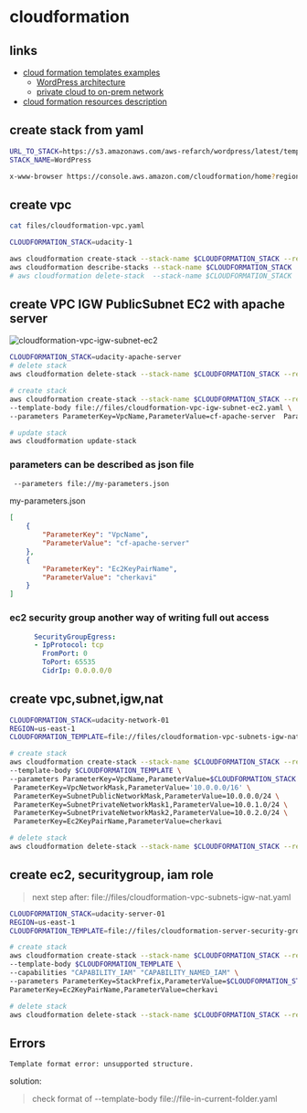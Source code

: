 # cloudformation
## links
* [cloud formation templates examples](https://github.com/orgs/aws-samples/repositories?q=cloudformation)
  * [WordPress architecture](https://github.com/aws-samples/aws-refarch-wordpress)
  * [private cloud to on-prem network](https://github.com/udacity/nd9991-c2-Infrastructure-as-Code-v1-Exercises_Solution/tree/master/lesson-2-Infrastructure%20as%20Code)
* [cloud formation resources description](https://docs.aws.amazon.com/AWSCloudFormation/latest/UserGuide/aws-template-resource-type-ref.html)

## create stack from yaml
```sh
URL_TO_STACK=https://s3.amazonaws.com/aws-refarch/wordpress/latest/templates/aws-refarch-wordpress-master-newvpc.yaml
STACK_NAME=WordPress

x-www-browser https://console.aws.amazon.com/cloudformation/home?region=us-east-1#/stacks/new?stackName=$STACK_NAME&templateURL=$URL_TO_STACK
```  

## create vpc
```sh
cat files/cloudformation-vpc.yaml
```
```sh
CLOUDFORMATION_STACK=udacity-1

aws cloudformation create-stack --stack-name $CLOUDFORMATION_STACK --region us-east-1 --template-body file://files/cloudformation-vpc.yaml
aws cloudformation describe-stacks --stack-name $CLOUDFORMATION_STACK
# aws cloudformation delete-stack  --stack-name $CLOUDFORMATION_STACK
```

## create VPC IGW PublicSubnet EC2 with apache server
![cloudformation-vpc-igw-subnet-ec2](https://user-images.githubusercontent.com/8113355/230791715-158046f5-8d08-465e-9389-18d3d1c46a0b.png)  
```sh
CLOUDFORMATION_STACK=udacity-apache-server
# delete stack 
aws cloudformation delete-stack --stack-name $CLOUDFORMATION_STACK --region us-east-1

# create stack
aws cloudformation create-stack --stack-name $CLOUDFORMATION_STACK --region us-east-1 --debug \
--template-body file://files/cloudformation-vpc-igw-subnet-ec2.yaml \
--parameters ParameterKey=VpcName,ParameterValue=cf-apache-server  ParameterKey=Ec2KeyPairName,ParameterValue=cherkavi

# update stack 
aws cloudformation update-stack 
```

### parameters can be described as json file
```sh
 --parameters file://my-parameters.json
```
my-parameters.json
```json
[
	{
		"ParameterKey": "VpcName",
		"ParameterValue": "cf-apache-server"
	}, 
	{
		"ParameterKey": "Ec2KeyPairName",
		"ParameterValue": "cherkavi"
	}
]
```

### ec2 security group another way of writing full out access
```yaml
      SecurityGroupEgress:
      - IpProtocol: tcp
        FromPort: 0
        ToPort: 65535
        CidrIp: 0.0.0.0/0
```

## create vpc,subnet,igw,nat
```sh
CLOUDFORMATION_STACK=udacity-network-01
REGION=us-east-1
CLOUDFORMATION_TEMPLATE=file://files/cloudformation-vpc-subnets-igw-nat.yaml

# create stack
aws cloudformation create-stack --stack-name $CLOUDFORMATION_STACK --region $REGION  \
--template-body $CLOUDFORMATION_TEMPLATE \
--parameters ParameterKey=VpcName,ParameterValue=$CLOUDFORMATION_STACK \
 ParameterKey=VpcNetworkMask,ParameterValue='10.0.0.0/16' \
 ParameterKey=SubnetPublicNetworkMask,ParameterValue=10.0.0.0/24 \
 ParameterKey=SubnetPrivateNetworkMask1,ParameterValue=10.0.1.0/24 \
 ParameterKey=SubnetPrivateNetworkMask2,ParameterValue=10.0.2.0/24 \
 ParameterKey=Ec2KeyPairName,ParameterValue=cherkavi

# delete stack 
aws cloudformation delete-stack --stack-name $CLOUDFORMATION_STACK --region $REGION
```

## create ec2, securitygroup, iam role
> next step after: file://files/cloudformation-vpc-subnets-igw-nat.yaml
```sh
CLOUDFORMATION_STACK=udacity-server-01
REGION=us-east-1
CLOUDFORMATION_TEMPLATE=file://files/cloudformation-server-security-group.yaml

# create stack
aws cloudformation create-stack --stack-name $CLOUDFORMATION_STACK --region $REGION  \
--template-body $CLOUDFORMATION_TEMPLATE \
--capabilities "CAPABILITY_IAM" "CAPABILITY_NAMED_IAM" \
--parameters ParameterKey=StackPrefix,ParameterValue=$CLOUDFORMATION_STACK \
ParameterKey=Ec2KeyPairName,ParameterValue=cherkavi

# delete stack 
aws cloudformation delete-stack --stack-name $CLOUDFORMATION_STACK --region $REGION
```

## Errors
```
Template format error: unsupported structure.
```
solution:
> check format of --template-body file://file-in-current-folder.yaml
```